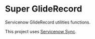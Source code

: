 # Super GlideRecord

Servicenow GlideRecord utilities functions.

This project uses [Servicenow Sync](https://github.com/salcosta/vsc-servicenow-sync).